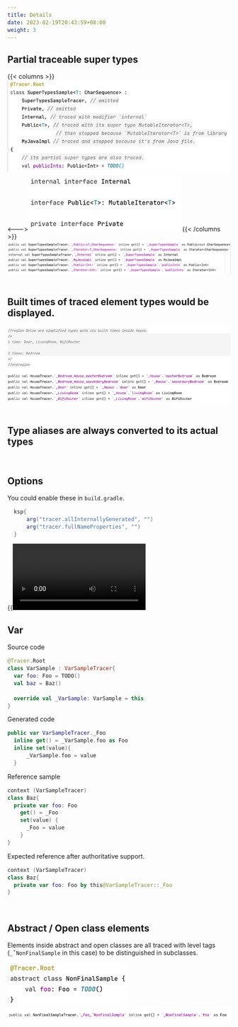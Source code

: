 ```yaml
---
title: Details
date: 2023-02-19T20:43:59+08:00
weight: 3
---
```

## Partial traceable super types 
  {{< columns >}}
  ![](generic(1).png)<--->![](generic(2).png)
  {{< /columns >}}
  ![](_generic.png)
  <br><br>

## Built times of traced element types would be displayed.
  ![](builtTimesComment.png)
  <br><br>

## Type aliases are always converted to its actual types       
  &nbsp;&nbsp;

## Options 
  You could enable these in `build.gradle`.
  ```groovy
    ksp{
        arg("tracer.allInternallyGenerated", "")  
        arg("tracer.fullNameProperties", "")  
    }
  ```
  {{<video src=option >}}
  <br><br>

## Var   

  Source code
  ```kotlin
  @Tracer.Root
  class VarSample : VarSampleTracer{
    var foo: Foo = TODO()
    val baz = Baz()

    override val _VarSample: VarSample = this
  }
  ```

  Generated code    
  ```kotlin
  public var VarSampleTracer._Foo 
    inline get() = _VarSample.foo as Foo    
    inline set(value){ 
        _VarSample.foo = value 
    }
  ```

  Reference sample   
  ```kotlin 
  context (VarSampleTracer)
  class Baz{
    private var foo: Foo  
      get() = _Foo
      set(value) { 
        _Foo = value
      }
  }
  ```  

  Expected reference after authoritative support.
  ```kotlin
  context (VarSampleTracer)
  class Baz{
    private var foo: Foo by this@VarSampleTracer::_Foo  
  }
  ```
 <br>

## Abstract / Open class elements
Elements inside abstract and open classes are all traced with level tags (`_˚NonFinalSample` in 
this case) to be distinguished in subclasses.  

![](abstract.png)  
![](_abstract.png)